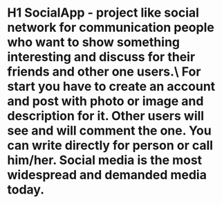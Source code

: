 # H1 SocialApp - project like social network for communication people who want to show something interesting and discuss for their friends and other one users.\ For start you have to create an account and post with photo or image and description for it. Other users will see and will comment the one. You can write directly for person or call him/her. Social media is the most widespread and demanded media today.

